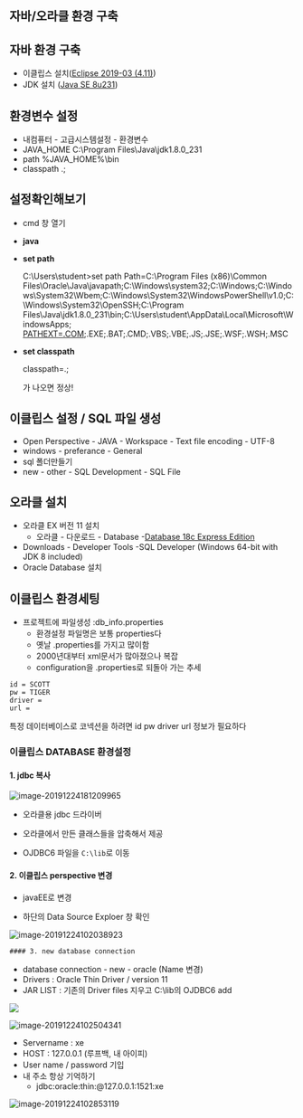 ## 자바/오라클 환경 구축

## **자바 환경 구축**

- 이클립스 설치([Eclipse 2019-03 (4.11)](https://www.eclipse.org/downloads/packages/release/2019-03/r))
- JDK 설치 ([Java SE 8u231](https://www.oracle.com/technetwork/java/javase/downloads/jdk8-downloads-2133151.html))

## **환경변수 설정**

- 내컴퓨터 - 고급시스템설정 - 환경변수
- JAVA_HOME C:\Program Files\Java\jdk1.8.0_231
- path %JAVA_HOME%\bin
- classpath .;

## **설정확인해보기**

- cmd 창 열기

- **java**

- **set path**

  C:\Users\student>set path Path=C:\Program Files (x86)\Common Files\Oracle\Java\javapath;C:\Windows\system32;C:\Windows;C:\Windows\System32\Wbem;C:\Windows\System32\WindowsPowerShell\v1.0\;C:\Windows\System32\OpenSSH\;C:\Program Files\Java\jdk1.8.0_231\bin;C:\Users\student\AppData\Local\Microsoft\WindowsApps; [PATHEXT=.COM](http://PATHEXT=.COM);.EXE;.BAT;.CMD;.VBS;.VBE;.JS;.JSE;.WSF;.WSH;.MSC

- **set classpath**

  classpath=.;

  가 나오면 정상!

## **이클립스 설정 / SQL 파일 생성**

- Open Perspective - JAVA - Workspace - Text file encoding - UTF-8
- windows - preferance - General
- sql 폴더만들기
- new - other - SQL Development - SQL File

## **오라클 설치**

- 오라클 EX 버전 11 설치
  - 오라클 - 다운로드 - Database -[Database 18c Express Edition](https://www.oracle.com/database/technologies/xe-downloads.html)
- Downloads - Developer Tools -SQL Developer (Windows 64-bit with JDK 8 included)
- Oracle Database 설치



## 이클립스 환경세팅

* 프로젝트에 파일생성 :db_info.properties
  * 환경설정 파일명은 보통 properties다 
  * 옛날 .properties를 가지고 많이함
  * 2000년대부터 xml문서가 많아졌으나 복잡
  * configuration을 .properties로 되돌아 가는 추세

```properties
id = SCOTT
pw = TIGER
driver = 
url = 
```

특정 데이터베이스로 코넥션을 하려면 id pw driver url 정보가 필요하다





### 이클립스 DATABASE 환경설정

#### 1. jdbc 복사

![image-20191224181209965](../../../../AppData/Roaming/Typora/typora-user-images/image-20191224181209965.png)

* 오라클용 jdbc 드라이버

* 오라클에서 만든 클래스들을 압축해서 제공

* OJDBC6 파일을 ```C:\lib```로 이동



#### 2. 이클립스 perspective 변경

* javaEE로 변경

* 하단의 Data Source Exploer 창 확인

![image-20191224102038923](C:\Users\student\AppData\Roaming\Typora\typora-user-images\image-20191224102038923.png)



	#### 3. new database connection

* database connection - new - oracle (Name 변경) 
* Drivers : Oracle Thin Driver / version 11
* JAR LIST : 기존의 Driver files 지우고 C:\lib의 OJDBC6 add

![](../../../../AppData/Roaming/Typora/typora-user-images/image-20191224102423985.png)



![image-20191224102504341](../../../../AppData/Roaming/Typora/typora-user-images/image-20191224102504341.png)

* Servername : xe
* HOST : 127.0.0.1 (루프백, 내 아이피)
* User name / password 기입
* 내 주소 항상 기억하기
  * jdbc:oracle:thin:@127.0.0.1:1521:xe

![image-20191224102853119](../../../../AppData/Roaming/Typora/typora-user-images/image-20191224102853119.png)





